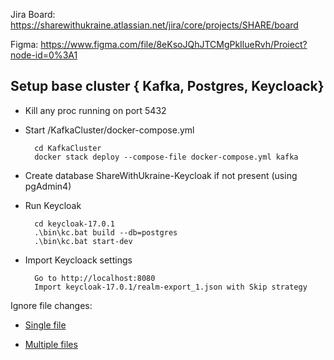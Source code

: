 Jira Board: https://sharewithukraine.atlassian.net/jira/core/projects/SHARE/board

Figma: https://www.figma.com/file/8eKsoJQhJTCMgPkIlueRvh/Proiect?node-id=0%3A1


## Setup base cluster { Kafka, Postgres, Keycloack}

- Kill any proc running on port 5432
- Start /KafkaCluster/docker-compose.yml

        cd KafkaCluster
        docker stack deploy --compose-file docker-compose.yml kafka

- Create database ShareWithUkraine-Keycloak if not present (using pgAdmin4)


- Run Keycloak

        cd keycloak-17.0.1
        .\bin\kc.bat build --db=postgres
        .\bin\kc.bat start-dev

- Import Keycloack settings

        Go to http://localhost:8080
        Import keycloak-17.0.1/realm-export_1.json with Skip strategy


Ignore file changes:

- [Single file](https://stackoverflow.com/questions/18276951/how-do-i-stop-git-from-tracking-any-changes-to-a-file-from-this-commit-forward)

- [Multiple files](https://stackoverflow.com/questions/12288212/git-update-index-assume-unchanged-on-directory)
